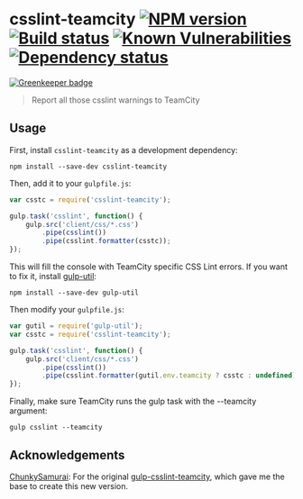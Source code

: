 # csslint-teamcity [![NPM version][npm-image]][npm-url] [![Build status][travis-image]][travis-url] [![Known Vulnerabilities][snyk-image]][snyk-url] [![Dependency status][david-image]][david-url]

[![Greenkeeper badge](https://badges.greenkeeper.io/FizzBuzz791/csslint-teamcity.svg)](https://greenkeeper.io/)
> Report all those csslint warnings to TeamCity

## Usage

First, install `csslint-teamcity` as a development dependency:

```shell
npm install --save-dev csslint-teamcity
```

Then, add it to your `gulpfile.js`:

```javascript
var csstc = require('csslint-teamcity');

gulp.task('csslint', function() {
	gulp.src('client/css/*.css')
		.pipe(csslint())
		.pipe(csslint.formatter(csstc));
});
```

This will fill the console with TeamCity specific CSS Lint errors. If you want to fix it, install [gulp-util](https://github.com/gulpjs/gulp-util):

```shell
npm install --save-dev gulp-util
```

Then modify your `gulpfile.js`:

```javascript
var gutil = require('gulp-util');
var csstc = require('csslint-teamcity');

gulp.task('csslint', function() {
	gulp.src('client/css/*.css')
		.pipe(csslint())
		.pipe(csslint.formatter(gutil.env.teamcity ? csstc : undefined));
});
```

Finally, make sure TeamCity runs the gulp task with the --teamcity argument:

```shell
gulp csslint --teamcity
```

## Acknowledgements
[ChunkySamurai](https://github.com/ChunkySamurai): For the original [gulp-csslint-teamcity](https://github.com/ChunkySamurai/gulp-csslint-teamcity), which gave me the base to create this new version.

[npm-url]: https://www.npmjs.com/package/csslint-teamcity
[npm-image]: https://badge.fury.io/js/csslint-teamcity.svg
[travis-url]: https://travis-ci.org/FizzBuzz791/csslint-teamcity
[travis-image]: https://travis-ci.org/FizzBuzz791/csslint-teamcity.svg
[snyk-image]: https://snyk.io/test/github/fizzbuzz791/csslint-teamcity/badge.svg
[snyk-url]: https://snyk.io/test/github/fizzbuzz791/csslint-teamcity
[david-image]: https://david-dm.org/fizzbuzz791/csslint-teamcity.svg
[david-url]: https://david-dm.org/fizzbuzz791/csslint-teamcity
